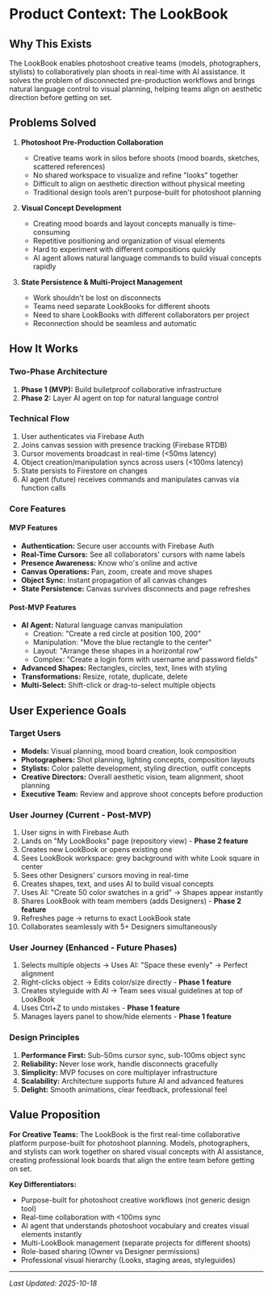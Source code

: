 # Product Context: The LookBook

## Why This Exists
The LookBook enables photoshoot creative teams (models, photographers, stylists) to collaboratively plan shoots in real-time with AI assistance. It solves the problem of disconnected pre-production workflows and brings natural language control to visual planning, helping teams align on aesthetic direction before getting on set.

## Problems Solved

1. **Photoshoot Pre-Production Collaboration**
   - Creative teams work in silos before shoots (mood boards, sketches, scattered references)
   - No shared workspace to visualize and refine "looks" together
   - Difficult to align on aesthetic direction without physical meeting
   - Traditional design tools aren't purpose-built for photoshoot planning

2. **Visual Concept Development**
   - Creating mood boards and layout concepts manually is time-consuming
   - Repetitive positioning and organization of visual elements
   - Hard to experiment with different compositions quickly
   - AI agent allows natural language commands to build visual concepts rapidly

3. **State Persistence & Multi-Project Management**
   - Work shouldn't be lost on disconnects
   - Teams need separate LookBooks for different shoots
   - Need to share LookBooks with different collaborators per project
   - Reconnection should be seamless and automatic

## How It Works

### Two-Phase Architecture
1. **Phase 1 (MVP):** Build bulletproof collaborative infrastructure
2. **Phase 2:** Layer AI agent on top for natural language control

### Technical Flow
1. User authenticates via Firebase Auth
2. Joins canvas session with presence tracking (Firebase RTDB)
3. Cursor movements broadcast in real-time (<50ms latency)
4. Object creation/manipulation syncs across users (<100ms latency)
5. State persists to Firestore on changes
6. AI agent (future) receives commands and manipulates canvas via function calls

### Core Features

#### MVP Features
- **Authentication:** Secure user accounts with Firebase Auth
- **Real-Time Cursors:** See all collaborators' cursors with name labels
- **Presence Awareness:** Know who's online and active
- **Canvas Operations:** Pan, zoom, create and move shapes
- **Object Sync:** Instant propagation of all canvas changes
- **State Persistence:** Canvas survives disconnects and page refreshes

#### Post-MVP Features
- **AI Agent:** Natural language canvas manipulation
  - Creation: "Create a red circle at position 100, 200"
  - Manipulation: "Move the blue rectangle to the center"
  - Layout: "Arrange these shapes in a horizontal row"
  - Complex: "Create a login form with username and password fields"
- **Advanced Shapes:** Rectangles, circles, text, lines with styling
- **Transformations:** Resize, rotate, duplicate, delete
- **Multi-Select:** Shift-click or drag-to-select multiple objects

## User Experience Goals

### Target Users
- **Models:** Visual planning, mood board creation, look composition
- **Photographers:** Shot planning, lighting concepts, composition layouts
- **Stylists:** Color palette development, styling direction, outfit concepts
- **Creative Directors:** Overall aesthetic vision, team alignment, shoot planning
- **Executive Team:** Review and approve shoot concepts before production

### User Journey (Current - Post-MVP)
1. User signs in with Firebase Auth
2. Lands on "My LookBooks" page (repository view) - **Phase 2 feature**
3. Creates new LookBook or opens existing one
4. Sees LookBook workspace: grey background with white Look square in center
5. Sees other Designers' cursors moving in real-time
6. Creates shapes, text, and uses AI to build visual concepts
7. Uses AI: "Create 50 color swatches in a grid" → Shapes appear instantly
8. Shares LookBook with team members (adds Designers) - **Phase 2 feature**
9. Refreshes page → returns to exact LookBook state
10. Collaborates seamlessly with 5+ Designers simultaneously

### User Journey (Enhanced - Future Phases)
1. Selects multiple objects → Uses AI: "Space these evenly" → Perfect alignment
2. Right-clicks object → Edits color/size directly - **Phase 1 feature**
3. Creates styleguide with AI → Team sees visual guidelines at top of LookBook
4. Uses Ctrl+Z to undo mistakes - **Phase 1 feature**
5. Manages layers panel to show/hide elements - **Phase 1 feature**

### Design Principles
1. **Performance First:** Sub-50ms cursor sync, sub-100ms object sync
2. **Reliability:** Never lose work, handle disconnects gracefully
3. **Simplicity:** MVP focuses on core multiplayer infrastructure
4. **Scalability:** Architecture supports future AI and advanced features
5. **Delight:** Smooth animations, clear feedback, professional feel

## Value Proposition

**For Creative Teams:** The LookBook is the first real-time collaborative platform purpose-built for photoshoot planning. Models, photographers, and stylists can work together on shared visual concepts with AI assistance, creating professional look boards that align the entire team before getting on set.

**Key Differentiators:**
- Purpose-built for photoshoot creative workflows (not generic design tool)
- Real-time collaboration with <100ms sync
- AI agent that understands photoshoot vocabulary and creates visual elements instantly
- Multi-LookBook management (separate projects for different shoots)
- Role-based sharing (Owner vs Designer permissions)
- Professional visual hierarchy (Looks, staging areas, styleguides)

---
*Last Updated: 2025-10-18*

